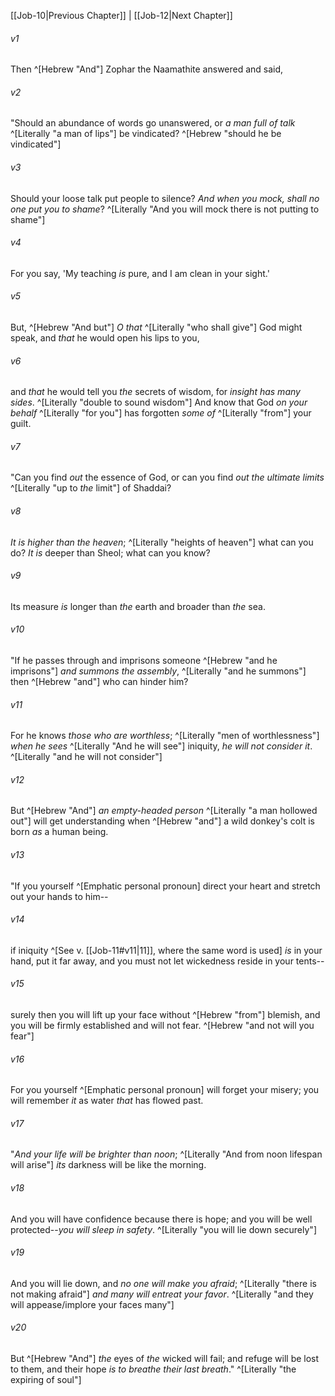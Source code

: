 ﻿---
aliases:
  - Job 11
---

[[Job-10|Previous Chapter]] | [[Job-12|Next Chapter]]

###### v1
Then ^[Hebrew "And"] Zophar the Naamathite answered and said,

###### v2
"Should an abundance of words go unanswered,
or _a man full of talk_ ^[Literally "a man of lips"] be vindicated? ^[Hebrew "should he be vindicated"]

###### v3
Should your loose talk put people to silence?
_And when you mock, shall no one put you to shame_? ^[Literally "And you will mock there is not putting to shame"]

###### v4
For you say, 'My teaching _is_ pure,
and I am clean in your sight.'

###### v5
But, ^[Hebrew "And but"] _O that_ ^[Literally "who shall give"] God might speak,
and _that_ he would open his lips to you,

###### v6
and _that_ he would tell you _the_ secrets of wisdom,
for _insight has many sides_. ^[Literally "double to sound wisdom"]
And know that God _on your behalf_ ^[Literally "for you"] has forgotten _some of_ ^[Literally "from"] your guilt.

###### v7
"Can you find _out_ the essence of God,
or can you find _out_ _the ultimate limits_ ^[Literally "up to _the_ limit"] of Shaddai?

###### v8
_It is higher than the heaven_; ^[Literally "heights of heaven"] what can you do?
_It is_ deeper than Sheol; what can you know?

###### v9
Its measure _is_ longer than _the_ earth
and broader than _the_ sea.

###### v10
"If he passes through and imprisons someone ^[Hebrew "and he imprisons"]
_and summons the assembly_, ^[Literally "and he summons"] then ^[Hebrew "and"] who can hinder him?

###### v11
For he knows _those who are worthless_; ^[Literally "men of worthlessness"]
_when he sees_ ^[Literally "And he will see"] iniquity, _he will not consider it_. ^[Literally "and he will not consider"]

###### v12
But ^[Hebrew "And"] _an empty-headed person_ ^[Literally "a man hollowed out"] will get understanding
when ^[Hebrew "and"] a wild donkey's colt is born _as_ a human being.

###### v13
"If you yourself ^[Emphatic personal pronoun] direct your heart
and stretch out your hands to him--

###### v14
if iniquity ^[See v. [[Job-11#v11|11]], where the same word is used] _is_ in your hand, put it far away,
and you must not let wickedness reside in your tents--

###### v15
surely then you will lift up your face without ^[Hebrew "from"] blemish,
and you will be firmly established and will not fear. ^[Hebrew "and not will you fear"]

###### v16
For you yourself ^[Emphatic personal pronoun] will forget your misery;
you will remember _it_ as water _that_ has flowed past.

###### v17
"_And your life will be brighter than noon_; ^[Literally "And from noon lifespan will arise"]
_its_ darkness will be like the morning.

###### v18
And you will have confidence because there is hope;
and you will be well protected--_you will sleep in safety_. ^[Literally "you will lie down securely"]

###### v19
And you will lie down, and _no one will make you afraid_; ^[Literally "there is not making afraid"]
_and many will entreat your favor_. ^[Literally "and they will appease/implore your faces many"]

###### v20
But ^[Hebrew "And"] _the_ eyes of _the_ wicked will fail;
and refuge will be lost to them,
and their hope _is_ _to breathe their last breath_." ^[Literally "the expiring of soul"]